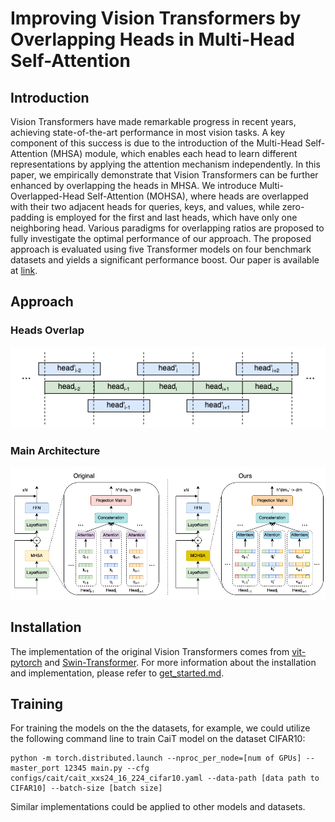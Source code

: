 # Improving Vision Transformers by Overlapping Heads in Multi-Head Self-Attention

## Introduction

Vision Transformers have made remarkable progress in recent years, achieving state-of-the-art performance in most vision tasks. A key component of this success is due to the introduction of the Multi-Head Self-Attention (MHSA) module, which enables each head to learn different representations by applying the attention mechanism independently. In this paper, we empirically demonstrate that Vision Transformers can be further enhanced by overlapping the heads in MHSA. We introduce Multi-Overlapped-Head Self-Attention (MOHSA), where heads are overlapped with their two adjacent heads for queries, keys, and values, while zero-padding is employed for the first and last heads, which have only one neighboring head. Various paradigms for overlapping ratios are proposed to fully investigate the optimal performance of our approach. The proposed approach is evaluated using five Transformer models on four benchmark datasets and yields a significant performance boost. Our paper is available at [link](https://arxiv.org/abs/2410.14874).

## Approach

### Heads Overlap
<div style="color:#0000FF" align="center">
<img src="figures/heads_overlap.png"/>
</div>

### Main Architecture
<div style="color:#0000FF" align="center">
<img src="figures/MOHSA.png"/>
</div>


## Installation
The implementation of the original Vision Transformers comes from [vit-pytorch](https://github.com/lucidrains/vit-pytorch) and [Swin-Transformer](https://github.com/microsoft/Swin-Transformer). For more information about the installation and implementation, please refer to [get_started.md](https://github.com/microsoft/Swin-Transformer/blob/main/get_started.md).


## Training
For training the models on the the datasets, for example, we could utilize the following command line to train CaiT model on the dataset CIFAR10:

```
python -m torch.distributed.launch --nproc_per_node=[num of GPUs] --master_port 12345 main.py --cfg configs/cait/cait_xxs24_16_224_cifar10.yaml --data-path [data path to CIFAR10] --batch-size [batch size]
```

Similar implementations could be applied to other models and datasets.


